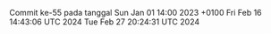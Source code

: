 Commit ke-55 pada tanggal Sun Jan 01 14:00 2023 +0100
Fri Feb 16 14:43:06 UTC 2024
Tue Feb 27 20:24:31 UTC 2024
